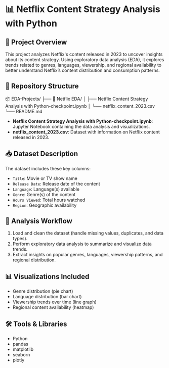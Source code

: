 # 📊 Netflix Content Strategy Analysis with Python

## 🧾 Project Overview

This project analyzes Netflix's content released in 2023 to uncover insights about its content strategy. Using exploratory data analysis (EDA), it explores trends related to genres, languages, viewership, and regional availability to better understand Netflix’s content distribution and consumption patterns.

## 📁 Repository Structure

📦 EDA-Projects/
├── 📂 Netflix EDA/
│ ├── Netflix Content Strategy Analysis with Python-checkpoint.ipynb
│ └── netflix_content_2023.csv
└── README.md


- **Netflix Content Strategy Analysis with Python-checkpoint.ipynb**: Jupyter Notebook containing the data analysis and visualizations.  
- **netflix_content_2023.csv**: Dataset with information on Netflix content released in 2023.

## 📥 Dataset Description

The dataset includes these key columns:

- `Title`: Movie or TV show name  
- `Release Date`: Release date of the content  
- `Language`: Language(s) available  
- `Genre`: Genre(s) of the content  
- `Hours Viewed`: Total hours watched  
- `Region`: Geographic availability

## 🧪 Analysis Workflow

1. Load and clean the dataset (handle missing values, duplicates, and data types).  
2. Perform exploratory data analysis to summarize and visualize data trends.  
3. Extract insights on popular genres, languages, viewership patterns, and regional distribution.

## 📊 Visualizations Included

- Genre distribution (pie chart)  
- Language distribution (bar chart)  
- Viewership trends over time (line graph)  
- Regional content availability (heatmap)

## 🛠️ Tools & Libraries

- Python  
- pandas  
- matplotlib  
- seaborn  
- plotly
